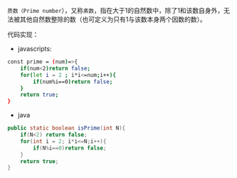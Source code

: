 `质数（Prime number`），又称`素数`，指在大于1的自然数中，除了1和该数自身外，无法被其他自然数整除的数（也可定义为只有1与该数本身两个因数的数）。

代码实现：

- javascripts:

```bash
const prime = (num)=>{
    if(num<2)return false;
    for(let i = 2 ; i*i<=num;i++){
        if(num%i==0)return false;
    }
    return true;
}
```

- java

```java
public static boolean isPrime(int N){
    if(N<2) return false;
    for(int i = 2; i*i<=N;i++){
        if(N%i==0)return false;
    }
    return true;
}

```


